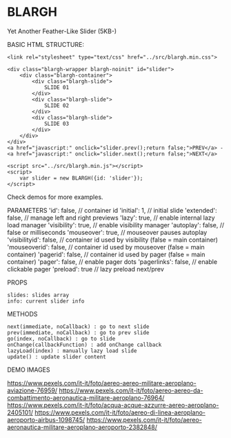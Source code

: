 # BLARGH
Yet Another Feather-Like Slider (5KB-)



BASIC HTML STRUCTURE:

	<link rel="stylesheet" type="text/css" href="../src/blargh.min.css">

	<div class="blargh-wrapper blargh-noinit" id="slider">
		<div class="blargh-container">
			<div class="blargh-slide">
				SLIDE 01
			</div>
			<div class="blargh-slide">
				SLIDE 02
			</div>
			<div class="blargh-slide">
				SLIDE 03
			</div>
		</div>
	</div>
	<a href="javascript:" onclick="slider.prev();return false;">PREV</a> - 
	<a href="javascript:" onclick="slider.next();return false;">NEXT</a>

	<script src="../src/blargh.min.js"></script>
	<script>
		var slider = new BLARGH({id: 'slider'});
	</script>

Check demos for more examples.



PARAMETERS
	'id': false, // container id
	'initial': 1, // initial slide
	'extended': false, // manage left and right previews
	'lazy': true, // enable internal lazy load manager
	'visibility': true, // enable visibility manager
	'autoplay': false, // false or milliseconds
	'mouseover': true, // mouseover pauses autoplay
	'visibilityid': false, // container id used by visibility (false = main container)
	'mouseoverid': false, // container id used by mouseover (false = main container)
	'pagerid': false,  // container id used by pager (false = main container)
	'pager': false, // enable pager dots
	'pagerlinks': false, // enable clickable pager
	'preload': true // lazy preload next/prev



PROPS

	slides: slides array
	info: current slider info 



METHODS

	next(immediate, noCallback) : go to next slide
	prev(immediate, noCallback) : go to prev slide
	go(index, noCallback) : go to slide
	onChange(callbackFunction) : add onChange callback
	lazyLoad(index) : manually lazy load slide
	update() : update slider content



DEMO IMAGES

https://www.pexels.com/it-it/foto/aereo-aereo-militare-aeroplano-aviazione-76959/
https://www.pexels.com/it-it/foto/aereo-aereo-da-combattimento-aeronautica-militare-aeroplano-76964/
https://www.pexels.com/it-it/foto/acqua-acque-azzurre-aereo-aeroplano-2405101/
https://www.pexels.com/it-it/foto/aereo-di-linea-aeroplano-aeroporto-airbus-1098745/
https://www.pexels.com/it-it/foto/aereo-aeronautica-militare-aeroplano-aeroporto-2382848/
